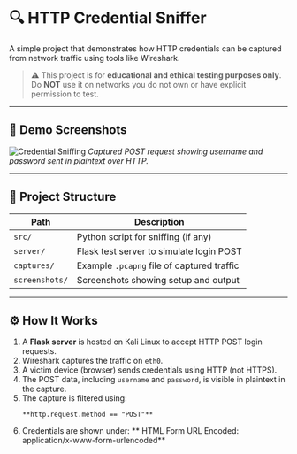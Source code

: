 # 🔍 HTTP Credential Sniffer

A simple project that demonstrates how HTTP credentials can be captured from network traffic using tools like Wireshark.

> ⚠️ This project is for **educational and ethical testing purposes only**. Do **NOT** use it on networks you do not own or have explicit permission to test.

---

## 📸 Demo Screenshots

![Credential Sniffing](./screenshots/credential-captured.png)
*Captured POST request showing username and password sent in plaintext over HTTP.*

---

## 📂 Project Structure

| Path             | Description                               |
|------------------|-------------------------------------------|
| `src/`           | Python script for sniffing (if any)       |
| `server/`        | Flask test server to simulate login POST  |
| `captures/`      | Example `.pcapng` file of captured traffic|
| `screenshots/`   | Screenshots showing setup and output      |

---

## ⚙️ How It Works

1. A **Flask server** is hosted on Kali Linux to accept HTTP POST login requests.
2. Wireshark captures the traffic on `eth0`.
3. A victim device (browser) sends credentials using HTTP (not HTTPS).
4. The POST data, including `username` and `password`, is visible in plaintext in the capture.
5. The capture is filtered using:
   ```wireshark
   **http.request.method == "POST"**
6. Credentials are shown under:
     ** HTML Form URL Encoded: application/x-www-form-urlencoded**
